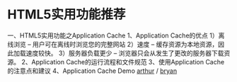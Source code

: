 HTML5实用功能推荐
=============
一、HTML5实用功能之Application Cache
1、Application Cache的优点
1）离线浏览 – 用户可在离线时浏览您的完整网站
2）速度 – 缓存资源为本地资源，因此加载速度较快。
3）服务器负载更少 – 浏览器只会从发生了更改的服务器下载资源。
2、Application Cache的运行流程和文件规范
3、使用Application Cache的注意点和建议
4、Application Cache Demo
[arthur](https://github.com/arluo) / [bryan](https://github.com/saviroyu)
